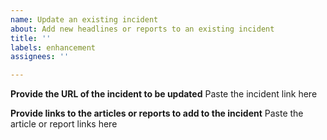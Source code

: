 ```yaml
---
name: Update an existing incident
about: Add new headlines or reports to an existing incident
title: ''
labels: enhancement
assignees: ''

---
```


**Provide the URL of the incident to be updated**
Paste the incident link here

**Provide links to the articles or reports to add to the incident**
Paste the article or report links here
